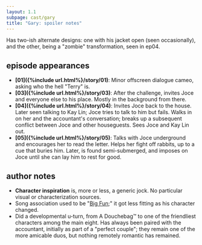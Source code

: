 ```yaml
---
layout: 1.1
subpage: cast/gary
title: "Gary: spoiler notes"
---
```

Has two-ish alternate designs: one with his jacket open (seen occasionally), and the other, being <span class="spoiler">a "zombie" transformation</span>, seen in <span class="spoiler">ep04</span>.

## episode appearances
- **[01]({%include url.html%}/story/01)**: Minor offscreen dialogue cameo, <span class="spoiler">asking who the hell "Terry" is</span>.
- **[03]({%include url.html%}/story/03)**: After the challenge, invites Joce and everyone else to his place. Mostly in the background from there.
- **[04]({%include url.html%}/story/04)**: <span class="spoiler">Invites Joce back to the house. Later seen talking to Kay Lin; Joce tries to talk to him but fails. Walks in on her and the accountant's conversation; breaks up a subsequent conflict between Joce and other houseguests. </span><span class="spoiler">Sees Joce and Kay Lin out.</span>
- **[05]({%include url.html%}/story/05)**: <span class="spoiler">Talks with Joce underground and encourages her to read the letter. Helps her fight off rabbits, up to a cue that buries him.</span><span class="spoiler"> Later, is found semi-submerged, and imposes on Joce until she can lay him to rest for good.</span>

## author notes
- **Character inspiration** is, more or less, a generic jock. No particular visual or characterization sources.
- Song association used to be "<a href="https://www.youtube.com/watch?v=2Q1p89oUQUM" class="ext">Big Fun</a>;" it got less fitting as his character changed.
- Did a developmental u-turn, from A Douchebag™ to one of the friendliest characters among the main eight. Has always been paired with the accountant, initially as part of a "perfect couple"; they remain one of the more amicable duos, but nothing remotely romantic has remained.